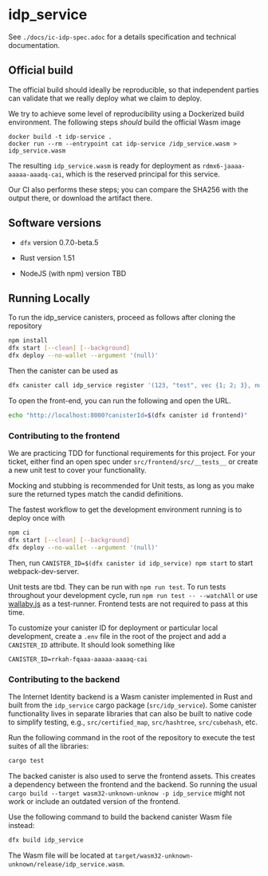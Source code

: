 # idp_service

See `./docs/ic-idp-spec.adoc` for a details specification and technical
documentation.

## Official build

The official build should ideally be reproducible, so that independent parties
can validate that we really deploy what we claim to deploy.

We try to achieve some level of reproducibility using a Dockerized build
environment. The following steps _should_ build the official Wasm image

    docker build -t idp-service .
    docker run --rm --entrypoint cat idp-service /idp_service.wasm > idp_service.wasm

The resulting `idp_service.wasm` is ready for deployment as
`rdmx6-jaaaa-aaaaa-aaadq-cai`, which is the reserved principal for this service.

Our CI also performs these steps; you can compare the SHA256 with the output there, or download the artifact there.



## Software versions

- `dfx` version 0.7.0-beta.5

- Rust version 1.51

- NodeJS (with npm) version TBD

## Running Locally

To run the idp_service canisters, proceed as follows after cloning the repository

```bash
npm install
dfx start [--clean] [--background]
dfx deploy --no-wallet --argument '(null)'
```

Then the canister can be used as

```bash
dfx canister call idp_service register '(123, "test", vec {1; 2; 3}, null)'
```

To open the front-end, you can run the following and open the URL.

```bash
echo "http://localhost:8000?canisterId=$(dfx canister id frontend)"
```

### Contributing to the frontend

We are practicing TDD for functional requirements for this project. For your ticket, either find an open spec under `src/frontend/src/__tests__` or create a new unit test to cover your functionality.

Mocking and stubbing is recommended for Unit tests, as long as you make sure the returned types match the candid definitions.

The fastest workflow to get the development environment running is to deploy once with

```bash
npm ci
dfx start [--clean] [--background]
dfx deploy --no-wallet --argument '(null)'

```

Then, run `CANISTER_ID=$(dfx canister id idp_service) npm start` to start webpack-dev-server.

Unit tests are tbd. They can be run with `npm run test`. To run tests throughout your development cycle, run `npm run test -- --watchAll` or use [wallaby.js](https://wallabyjs.com/) as a test-runner. Frontend tests are not required to pass at this time.

To customize your canister ID for deployment or particular local development, create a `.env` file in the root of the project and add a `CANISTER_ID` attribute. It should look something like

```
CANISTER_ID=rrkah-fqaaa-aaaaa-aaaaq-cai
```

### Contributing to the backend

The Internet Identity backend is a Wasm canister implemented in Rust and built from the `idp_service` cargo package (`src/idp_service`).
Some canister functionality lives in separate libraries that can also be built to native code to simplify testing, e.g., `src/certified_map`, `src/hashtree`, `src/cubehash`, etc.

Run the following command in the root of the repository to execute the test suites of all the libraries:

```bash
cargo test
```

The backed canister is also used to serve the frontend assets.
This creates a dependency between the frontend and the backend.
So running the usual `cargo build --target wasm32-unknown-unknow -p idp_service` might not work or include an outdated version of the frontend.

Use the following command to build the backend canister Wasm file instead:

```bash
dfx build idp_service
```

The Wasm file will be located at `target/wasm32-unknown-unknown/release/idp_service.wasm`.
